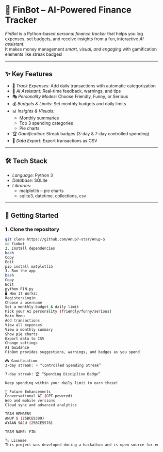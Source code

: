 # 🤖 FinBot – AI-Powered Finance Tracker

*FinBot* is a Python-based *personal finance tracker* that helps you log expenses, set budgets, and receive insights from a fun, interactive *AI assistant*.  
It makes money management *smart, visual, and engaging* with gamification elements like streak badges!

---

## ✨ Key Features

- 📝 *Track Expenses:* Add daily transactions with automatic categorization  
- 🤖 *AI Assistant:* Real-time feedback, warnings, and tips  
- 🎭 *Personality Modes:* Choose Friendly, Funny, or Serious  
- 💰 *Budgets & Limits:* Set monthly budgets and daily limits  
- 📊 *Insights & Visuals:*
  - Monthly summaries
  - Top 3 spending categories
  - Pie charts  
- 🏆 *Gamification:* Streak badges (3-day & 7-day controlled spending)  
- 📂 *Data Export:* Export transactions as CSV  

---

## 🛠 Tech Stack

- *Language:* Python 3  
- *Database:* SQLite  
- *Libraries:*  
  - matplotlib – pie charts  
  - sqlite3, datetime, collections, csv  

---

## 🚀 Getting Started

### 1. Clone the repository
```bash
git clone https://github.com/Anup7-star/Anup-S
cd finbot
2. Install dependencies
bash
Copy
Edit
pip install matplotlib
3. Run the app
bash
Copy
Edit
python FIN.py
🖥 How It Works:
Register/Login
Choose a username
Set a monthly budget & daily limit
Pick your AI personality (friendly/funny/serious)
Main Menu
Add transactions
View all expenses
View a monthly summary
Show pie charts
Export data to CSV
Change settings
AI Guidance
FinBot provides suggestions, warnings, and badges as you spend

🎮 Gamification
3-day streak: ⭐ “Controlled Spending Streak”

7-day streak: 🏆 “Spending Discipline Badge”

Keep spending within your daily limit to earn these!

🔮 Future Enhancements
Conversational AI (GPT-powered)
Web and mobile versions
Cloud sync and advanced analytics

TEAM MEMBERS
ANUP S (25BCE5399)
AYAAN SAJU (25BCE5578)

TEAM NAME: FIN

🏷 License
This project was developed during a hackathon and is open-source for educational use.
